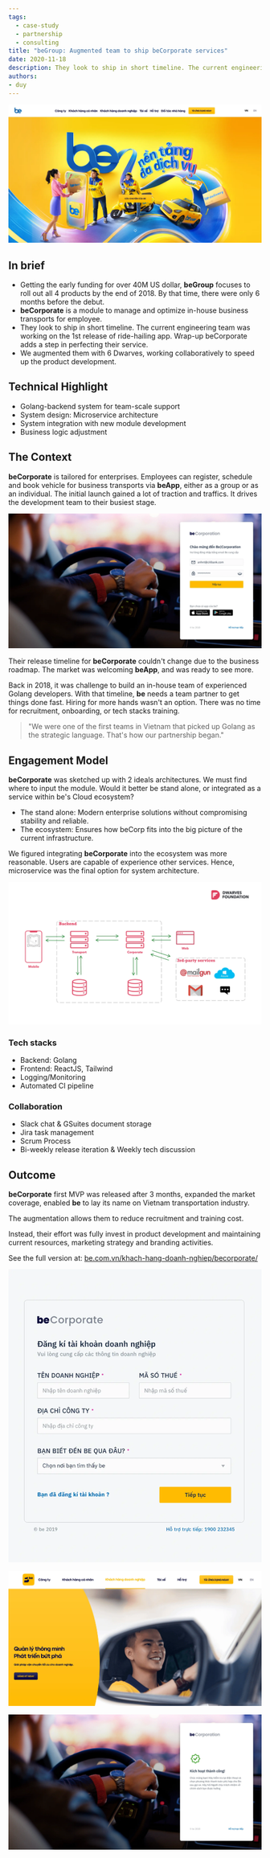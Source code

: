 ```yaml
---
tags: 
  - case-study
  - partnership
  - consulting
title: "beGroup: Augmented team to ship beCorporate services"
date: 2020-11-18
description: They look to ship in short timeline. The current engineering team was working on the 1st release of ride-hailing app. Wrap-up beCorporate adds a step in perfecting their service.
authors: 
- duy
---
```

![](assets/augmented-begroup-team-to-deliver-becorporate-services_ca0b190a9c3b5efdcee6b76a84de9c5f_md5.webp)

## In brief
- Getting the early funding for over 40M US dollar, **beGroup** focuses to roll out all 4 products by the end of 2018. By that time, there were only 6 months before the debut.
- **beCorporate** is a module to manage and optimize in-house business transports for employee. 
- They look to ship in short timeline. The current engineering team was working on the 1st release of ride-hailing app. Wrap-up beCorporate adds a step in perfecting their service.
- We augmented them with 6 Dwarves, working collaboratively to speed up the product development.

## Technical Highlight
- Golang-backend system for team-scale support
- System design: Microservice architecture
- System integration with new module development
- Business logic adjustment 

## The Context
**beCorporate** is tailored for enterprises. Employees can register, schedule and book vehicle for business transports via **beApp**, either as a group or as an individual. The initial launch gained a lot of traction and traffics. It drives the development team to their busiest stage.

![](assets/augmented-begroup-team-to-deliver-becorporate-services_3407a5c0fbbe296de86c5b0802a6872f_md5.webp)

Their release timeline for **beCorporate** couldn't change due to the business roadmap. The market was welcoming **beApp**, and was ready to see more. 

Back in 2018, it was challenge to build an in-house team of experienced Golang developers. With that timeline, **be** needs a team partner to get things done fast. Hiring for more hands wasn't an option. There was no time for recruitment, onboarding, or tech stacks training. 

>
> "We were one of the first teams in Vietnam that picked up Golang as the strategic language. That's how our partnership began."

## Engagement Model
**beCorporate** was sketched up with 2 ideals architectures. We must find where to input the module. Would it better be stand alone, or integrated as a service within be's Cloud ecosystem?
- The stand alone: Modern enterprise solutions without compromising stability and reliable. 
- The ecosystem: Ensures how beCorp fits into the big picture of the current infrastructure. 

We figured integrating **beCorporate** into the ecosystem was more reasonable. Users are capable of experience other services. Hence, microservice was the final option for system architecture.

![](assets/augmented-begroup-team-to-deliver-becorporate-services_ea8665d018277b323545f81180d583b2_md5.webp)

### Tech stacks
- Backend: Golang
- Frontend: ReactJS, Tailwind
- Logging/Monitoring
- Automated CI pipeline

### Collaboration
- Slack chat & GSuites document storage
- Jira task management
- Scrum Process
- Bi-weekly release iteration & Weekly tech discussion

## Outcome
**beCorporate** first MVP was released after 3 months, expanded the market coverage, enabled **be** to lay its name on Vietnam transportation industry.

The augmentation allows them to reduce recruitment and training cost. 

Instead, their effort was fully invest in product development and maintaining current resources, marketing strategy and branding activities.

See the full version at: [be.com.vn/khach-hang-doanh-nghiep/becorporate/](https://be.com.vn/khach-hang-doanh-nghiep/becorporate/)

![](assets/augmented-begroup-team-to-deliver-becorporate-services_05af781fc86209505eb928d390fb7595_md5.webp)

![](assets/augmented-begroup-team-to-deliver-becorporate-services_98b3be37936cc22032f52d776aa4c211_md5.webp)

![](assets/augmented-begroup-team-to-deliver-becorporate-services_69537f10e0a7c768d1c85a6f15ff5ecd_md5.webp)

